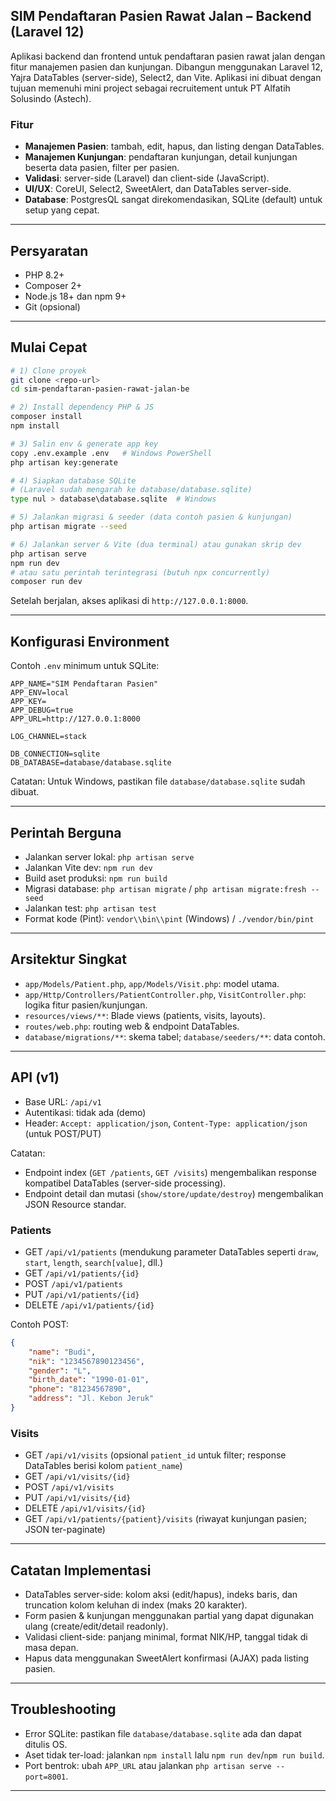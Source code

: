 ## SIM Pendaftaran Pasien Rawat Jalan – Backend (Laravel 12)

Aplikasi backend dan frontend untuk pendaftaran pasien rawat jalan dengan fitur manajemen pasien dan kunjungan. Dibangun menggunakan Laravel 12, Yajra DataTables (server-side), Select2, dan Vite. Aplikasi ini dibuat dengan tujuan memenuhi mini project sebagai recruitement untuk PT Alfatih Solusindo (Astech).

### Fitur

-   **Manajemen Pasien**: tambah, edit, hapus, dan listing dengan DataTables.
-   **Manajemen Kunjungan**: pendaftaran kunjungan, detail kunjungan beserta data pasien, filter per pasien.
-   **Validasi**: server-side (Laravel) dan client-side (JavaScript).
-   **UI/UX**: CoreUI, Select2, SweetAlert, dan DataTables server-side.
-   **Database**: PostgresQL sangat direkomendasikan, SQLite (default) untuk setup yang cepat.

---

## Persyaratan

-   PHP 8.2+
-   Composer 2+
-   Node.js 18+ dan npm 9+
-   Git (opsional)

---

## Mulai Cepat

```bash
# 1) Clone proyek
git clone <repo-url>
cd sim-pendaftaran-pasien-rawat-jalan-be

# 2) Install dependency PHP & JS
composer install
npm install

# 3) Salin env & generate app key
copy .env.example .env   # Windows PowerShell
php artisan key:generate

# 4) Siapkan database SQLite
# (Laravel sudah mengarah ke database/database.sqlite)
type nul > database\database.sqlite  # Windows

# 5) Jalankan migrasi & seeder (data contoh pasien & kunjungan)
php artisan migrate --seed

# 6) Jalankan server & Vite (dua terminal) atau gunakan skrip dev
php artisan serve
npm run dev
# atau satu perintah terintegrasi (butuh npx concurrently)
composer run dev
```

Setelah berjalan, akses aplikasi di `http://127.0.0.1:8000`.

---

## Konfigurasi Environment

Contoh `.env` minimum untuk SQLite:

```env
APP_NAME="SIM Pendaftaran Pasien"
APP_ENV=local
APP_KEY=
APP_DEBUG=true
APP_URL=http://127.0.0.1:8000

LOG_CHANNEL=stack

DB_CONNECTION=sqlite
DB_DATABASE=database/database.sqlite
```

Catatan: Untuk Windows, pastikan file `database/database.sqlite` sudah dibuat.

---

## Perintah Berguna

-   Jalankan server lokal: `php artisan serve`
-   Jalankan Vite dev: `npm run dev`
-   Build aset produksi: `npm run build`
-   Migrasi database: `php artisan migrate` / `php artisan migrate:fresh --seed`
-   Jalankan test: `php artisan test`
-   Format kode (Pint): `vendor\\bin\\pint` (Windows) / `./vendor/bin/pint`

---

## Arsitektur Singkat

-   `app/Models/Patient.php`, `app/Models/Visit.php`: model utama.
-   `app/Http/Controllers/PatientController.php`, `VisitController.php`: logika fitur pasien/kunjungan.
-   `resources/views/**`: Blade views (patients, visits, layouts).
-   `routes/web.php`: routing web & endpoint DataTables.
-   `database/migrations/**`: skema tabel; `database/seeders/**`: data contoh.

---

## API (v1)

-   Base URL: `/api/v1`
-   Autentikasi: tidak ada (demo)
-   Header: `Accept: application/json`, `Content-Type: application/json` (untuk POST/PUT)

Catatan:

-   Endpoint index (`GET /patients`, `GET /visits`) mengembalikan response kompatibel DataTables (server-side processing).
-   Endpoint detail dan mutasi (`show/store/update/destroy`) mengembalikan JSON Resource standar.

### Patients

-   GET `/api/v1/patients` (mendukung parameter DataTables seperti `draw`, `start`, `length`, `search[value]`, dll.)
-   GET `/api/v1/patients/{id}`
-   POST `/api/v1/patients`
-   PUT `/api/v1/patients/{id}`
-   DELETE `/api/v1/patients/{id}`

Contoh POST:

```json
{
    "name": "Budi",
    "nik": "1234567890123456",
    "gender": "L",
    "birth_date": "1990-01-01",
    "phone": "81234567890",
    "address": "Jl. Kebon Jeruk"
}
```

### Visits

-   GET `/api/v1/visits` (opsional `patient_id` untuk filter; response DataTables berisi kolom `patient_name`)
-   GET `/api/v1/visits/{id}`
-   POST `/api/v1/visits`
-   PUT `/api/v1/visits/{id}`
-   DELETE `/api/v1/visits/{id}`
-   GET `/api/v1/patients/{patient}/visits` (riwayat kunjungan pasien; JSON ter-paginate)

---

## Catatan Implementasi

-   DataTables server-side: kolom aksi (edit/hapus), indeks baris, dan truncation kolom keluhan di index (maks 20 karakter).
-   Form pasien & kunjungan menggunakan partial yang dapat digunakan ulang (create/edit/detail readonly).
-   Validasi client-side: panjang minimal, format NIK/HP, tanggal tidak di masa depan.
-   Hapus data menggunakan SweetAlert konfirmasi (AJAX) pada listing pasien.

---

## Troubleshooting

-   Error SQLite: pastikan file `database/database.sqlite` ada dan dapat ditulis OS.
-   Aset tidak ter-load: jalankan `npm install` lalu `npm run dev`/`npm run build`.
-   Port bentrok: ubah `APP_URL` atau jalankan `php artisan serve --port=8001`.

---
